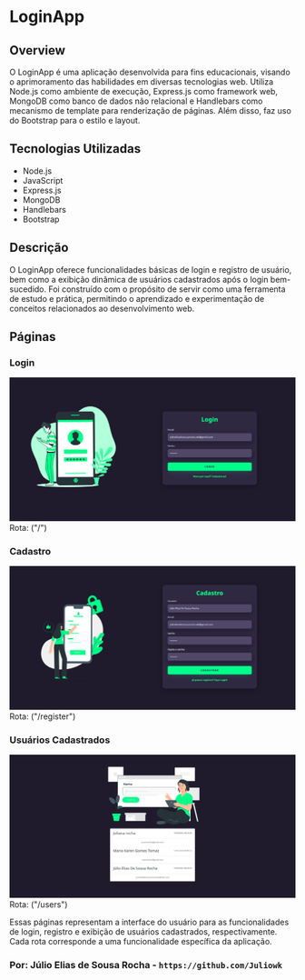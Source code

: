 # LoginApp

## Overview

O LoginApp é uma aplicação desenvolvida para fins educacionais, visando o aprimoramento das habilidades em diversas tecnologias web. Utiliza Node.js como ambiente de execução, Express.js como framework web, MongoDB como banco de dados não relacional e Handlebars como mecanismo de template para renderização de páginas. Além disso, faz uso do Bootstrap para o estilo e layout.

## Tecnologias Utilizadas

* Node.js
* JavaScript
* Express.js
* MongoDB
* Handlebars
* Bootstrap

## Descrição

O LoginApp oferece funcionalidades básicas de login e registro de usuário, bem como a exibição dinâmica de usuários cadastrados após o login bem-sucedido. Foi construído com o propósito de servir como uma ferramenta de estudo e prática, permitindo o aprendizado e experimentação de conceitos relacionados ao desenvolvimento web.

## Páginas 

### Login
![Página de Login](public/readmeImgs/Captura%20de%20tela%202024-05-15%20084701.png)
Rota: ("/")

### Cadastro
![Página de Cadastro](public/readmeImgs/Captura%20de%20tela%202024-05-15%20084835.png)
Rota: ("/register")

### Usuários Cadastrados
![Página de Usuários Cadastrados](public/readmeImgs/Captura%20de%20tela%202024-05-15%20085001.png)
Rota: ("/users")

Essas páginas representam a interface do usuário para as funcionalidades de login, registro e exibição de usuários cadastrados, respectivamente. Cada rota corresponde a uma funcionalidade específica da aplicação.

### Por: Júlio Elias de Sousa Rocha - `https://github.com/Juliowk`
